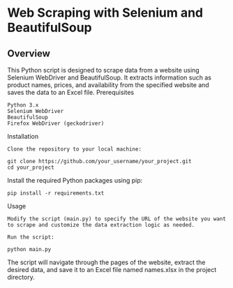 # Web Scraping with Selenium and BeautifulSoup
## Overview

This Python script is designed to scrape data from a website using Selenium WebDriver and BeautifulSoup. It extracts information such as product names, prices, and availability from the specified website and saves the data to an Excel file.
Prerequisites

    Python 3.x
    Selenium WebDriver
    BeautifulSoup
    Firefox WebDriver (geckodriver)

Installation

    Clone the repository to your local machine:

```
git clone https://github.com/your_username/your_project.git
cd your_project
```

Install the required Python packages using pip:

```
pip install -r requirements.txt
```

Usage

    Modify the script (main.py) to specify the URL of the website you want to scrape and customize the data extraction logic as needed.

    Run the script:


```
python main.py
```

The script will navigate through the pages of the website, extract the desired data, and save it to an Excel file named names.xlsx in the project directory.
